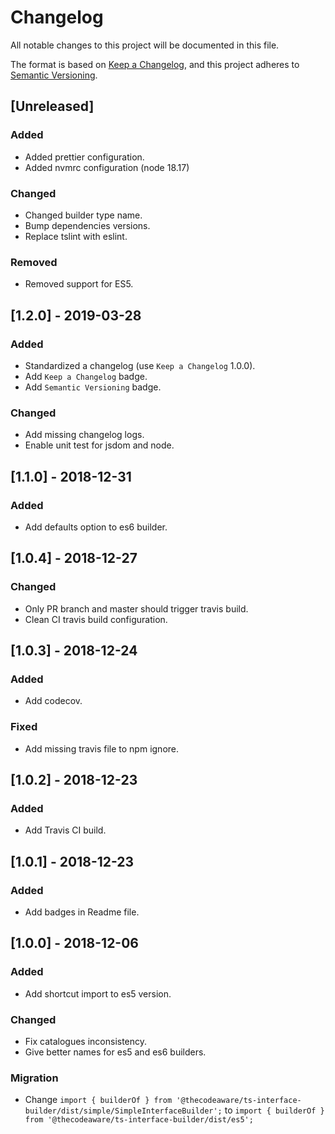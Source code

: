 # Changelog

All notable changes to this project will be documented in this file.

The format is based on [Keep a Changelog](https://keepachangelog.com/en/1.0.0/),
and this project adheres to [Semantic Versioning](https://semver.org/spec/v2.0.0.html).

## [Unreleased]

### Added

- Added prettier configuration.
- Added nvmrc configuration (node 18.17)

### Changed

- Changed builder type name.
- Bump dependencies versions.
- Replace tslint with eslint.

### Removed

- Removed support for ES5.

## [1.2.0] - 2019-03-28

### Added

- Standardized a changelog (use `Keep a Changelog` 1.0.0).
- Add `Keep a Changelog` badge.
- Add `Semantic Versioning` badge.

### Changed

- Add missing changelog logs.
- Enable unit test for jsdom and node.

## [1.1.0] - 2018-12-31

### Added

- Add defaults option to es6 builder.

## [1.0.4] - 2018-12-27

### Changed

- Only PR branch and master should trigger travis build.
- Clean CI travis build configuration.

## [1.0.3] - 2018-12-24

### Added

- Add codecov.

### Fixed

- Add missing travis file to npm ignore.

## [1.0.2] - 2018-12-23

### Added

- Add Travis CI build.

## [1.0.1] - 2018-12-23

### Added

- Add badges in Readme file.

## [1.0.0] - 2018-12-06

### Added

- Add shortcut import to es5 version.

### Changed

- Fix catalogues inconsistency.
- Give better names for es5 and es6 builders.

### Migration

- Change `import { builderOf } from '@thecodeaware/ts-interface-builder/dist/simple/SimpleInterfaceBuilder';`
  to `import { builderOf } from '@thecodeaware/ts-interface-builder/dist/es5';`
